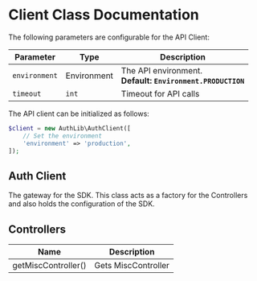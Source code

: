 
# Client Class Documentation

The following parameters are configurable for the API Client:

| Parameter | Type | Description |
|  --- | --- | --- |
| `environment` | Environment | The API environment. <br> **Default: `Environment.PRODUCTION`** |
| `timeout` | `int` | Timeout for API calls |

The API client can be initialized as follows:

```php
$client = new AuthLib\AuthClient([
    // Set the environment
    'environment' => 'production',
]);
```

## Auth Client

The gateway for the SDK. This class acts as a factory for the Controllers and also holds the configuration of the SDK.

## Controllers

| Name | Description |
|  --- | --- |
| getMiscController() | Gets MiscController |

